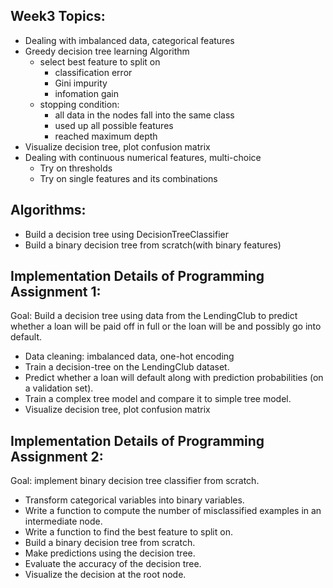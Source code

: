 ## Week3 Topics:
* Dealing  with imbalanced data, categorical features
* Greedy decision tree learning Algorithm
  - select best feature to split on 
    * classification error
    * Gini impurity
    * infomation gain
  - stopping condition:
    * all data in the nodes fall into the same class
    * used up all possible features
    * reached maximum depth
* Visualize decision tree, plot confusion matrix
* Dealing with continuous numerical features, multi-choice
  - Try on thresholds
  - Try on single features and its combinations
## Algorithms: 
* Build a decision tree using DecisionTreeClassifier
* Build a binary decision tree from scratch(with binary features)

## Implementation Details of Programming Assignment 1:
Goal: Build a decision tree using data from the LendingClub to predict whether a loan will be paid off in full or the loan will be and possibly go into default.

* Data cleaning: imbalanced data, one-hot encoding
* Train a decision-tree on the LendingClub dataset.
* Predict whether a loan will default along with prediction probabilities (on a validation set).
* Train a complex tree model and compare it to simple tree model.
* Visualize decision tree, plot confusion matrix
 
 ## Implementation Details of Programming Assignment 2:
 Goal: implement  binary decision tree classifier from scratch.
    
* Transform categorical variables into binary variables.
* Write a function to compute the number of misclassified examples in an intermediate node.
* Write a function to find the best feature to split on.
* Build a binary decision tree from scratch.
* Make predictions using the decision tree.
* Evaluate the accuracy of the decision tree.
* Visualize the decision at the root node.
